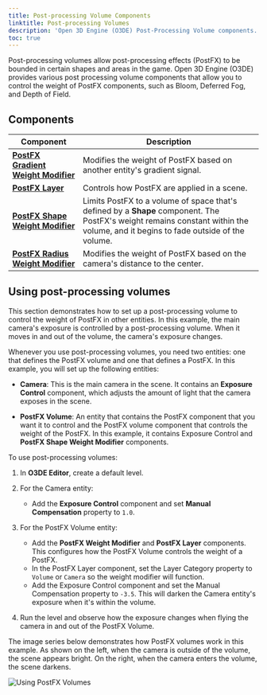 ```yaml
---
title: Post-processing Volume Components
linktitle: Post-processing Volumes
description: 'Open 3D Engine (O3DE) Post-Processing Volume components.'
toc: true
---
```


Post-processing volumes allow post-processing effects (PostFX) to be bounded in certain shapes and areas in the game. Open 3D Engine (O3DE) provides various post processing volume components that allow you to control the weight of PostFX components, such as Bloom, Deferred Fog, and Depth of Field.

## Components

| Component | Description | 
| - | - |
| [**PostFX Gradient Weight Modifier**](/docs/user-guide/components/reference/atom/postfx-gradient-weight-modifier/) | Modifies the weight of PostFX based on another entity's gradient signal. |
| [**PostFX Layer**](/docs/user-guide/components/reference/atom/postfx-layer/) | Controls how PostFX are applied in a scene. |
| [**PostFX Shape Weight Modifier**](/docs/user-guide/components/reference/atom/postfx-shape-weight-modifier/) | Limits PostFX to a volume of space that's defined by a **Shape** component. The PostFX's weight remains constant within the volume, and it begins to fade outside of the volume.|
| [**PostFX Radius Weight Modifier**](/docs/user-guide/components/reference/atom/radius-weight-modifier/) | Modifies the weight of PostFX based on the camera's distance to the center. |


## Using post-processing volumes

This section demonstrates how to set up a post-processing volume to control the weight of PostFX in other entities. In this example, the main camera's exposure is controlled by a post-processing volume. When it moves in and out of the volume, the camera's exposure changes.

Whenever you use post-processing volumes, you need two entities: one that defines the PostFX volume and one that defines a PostFX. In this example, you will set up the following entities:

- **Camera**: This is the main camera in the scene. It contains an **Exposure Control** component, which adjusts the amount of light that the camera exposes in the scene.

- **PostFX Volume**: An entity that contains the PostFX component that you want it to control and the PostFX volume component that controls the weight of the PostFX. In this example, it contains Exposure Control and **PostFX Shape Weight Modifier** components.

To use post-processing volumes: 

1. In **O3DE Editor**, create a default level.
2. For the Camera entity:
   - Add the **Exposure Control** component and set **Manual Compensation** property to `1.0`. 

3. For the PostFX Volume entity:
    - Add the **PostFX Weight Modifier** and **PostFX Layer** components. This configures how the PostFX Volume controls the weight of a PostFX. 
    - In the PostFX Layer component, set the Layer Category property to `Volume` or `Camera` so the weight modifier will function. 
    - Add the Exposure Control component and set the Manual Compensation property to `-3.5`. This will darken the Camera entity's exposure when it's within the volume.


4. Run the level and observe how the exposure changes when flying the camera in and out of the PostFX Volume.

The image series below demonstrates how PostFX volumes work in this example. As shown on the left, when the camera is outside of the volume, the scene appears bright. On the right, when the camera enters the volume, the scene darkens.

![Using PostFX Volumes](/images/user-guide/components/reference/atom/post-processing-volumes/postfx-example.png)
